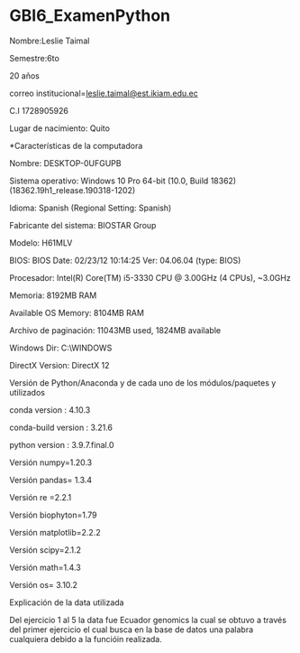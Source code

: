 # GBI6_ExamenPython
Nombre:Leslie Taimal 

Semestre:6to 

20 años

correo institucional=leslie.taimal@est.ikiam.edu.ec

C.I 1728905926

Lugar de nacimiento: Quito 

*Características de la computadora 


Nombre: DESKTOP-0UFGUPB

Sistema operativo: Windows 10 Pro 64-bit (10.0, Build 18362) (18362.19h1_release.190318-1202)

Idioma: Spanish (Regional Setting: Spanish)

Fabricante del sistema: BIOSTAR Group

Modelo: H61MLV

BIOS: BIOS Date: 02/23/12 10:14:25 Ver: 04.06.04 (type: BIOS)

Procesador: Intel(R) Core(TM) i5-3330 CPU @ 3.00GHz (4 CPUs), ~3.0GHz

Memoria: 8192MB RAM

Available OS Memory: 8104MB RAM

Archivo de paginación: 11043MB used, 1824MB available

Windows Dir: C:\WINDOWS

DirectX Version: DirectX 12

Versión de Python/Anaconda y de cada uno de los módulos/paquetes y utilizados

conda version : 4.10.3

conda-build version : 3.21.6

python version : 3.9.7.final.0

Versión numpy=1.20.3

Versión pandas= 1.3.4

Versión re =2.2.1

Versión biophyton=1.79

Versión matplotlib=2.2.2

Versión scipy=2.1.2

Versión math=1.4.3

Versión os= 3.10.2

Explicación de la data utilizada

Del ejercicio 1 al 5 la data fue Ecuador genomics la cual se obtuvo a través del primer ejercicio el cual busca en la base de datos una palabra cualquiera debido a la funcióin realizada.



